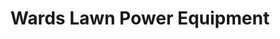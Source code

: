 ---
title: "Wards Lawn Power Equipment"
url: /gilbert/wards-lawn-power-equipment/
shop: Landwirtschaftlich
---